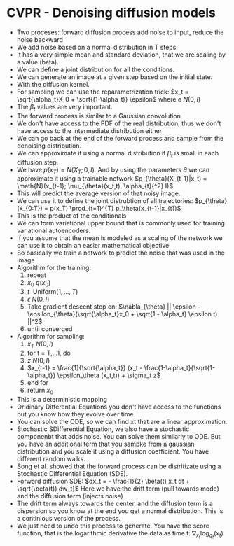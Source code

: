 # CVPR - Denoising diffusion models

- Two proceses: forward diffusion process add noise to input, reduce the noise backward
- We add noise based on a normal distribution in T steps.
- It has a very simple mean and standard deviation, that we are scaling by a value (beta).
- We can define a joint distribution for all the conditions.
- We can generate an image at a given step based on the initial state.
- With the diffusion kernel.
- For sampling we can use the reparametrization trick:
  $x_t = \sqrt{\alpha_t}X_0 + \sqrt{(1-\alpha_t)} \epsilon$ where $e ~ N(0, I)$
- The $\beta_t$ values are very important.
- The forward process is similar to a Gaussian convolution
- We don't have access to the PDF of the real distribution, thus we don't have access to the intermediate distribution either
- We can go back at the end of the forward process and sample from the denoising distribution.
- We can approximate it using a normal distribution if $\beta_t$ is small in each diffusion step.
- We have $p(x_T) = N(X_T;0,I)$. And by using the parameters $\theta$ we can approximate it using a trainable network $p_{\theta}(X_{t-1}|x_t) = \math{N}(x_{t-1}; \mu_{\theta}(x_t,t), \alpha_{t}{^2} I)$
- This will predict the average version of that noisy image.
- We can use it to define the joint distrubtion of all trajectories: $p_{\theta}(x_{0:T}) = p(x_T) \prod_{t=1}^{T} p_\theta(x_{t-1}|x_{t})$
- This is the product of the conditionals
- We can form variational upper bound that is commonly used for training variational autoencoders.
- If you assume that the mean is modeled as a scaling of the network we can use it to obtain an easier mathematical objective
- So basically we train a network to predict the noise that was used in the image
- Algorithm for the training:
  1. repeat
  2. $x_0 ~ q(x_0)$
  3. $t ~$ Uniform$({1, ..., T})$
  4. $\epsilon ~ N(0, I)$
  5. Take gradient descent step on: $\nabla_{\theta} || \epsilon - \epsilon_{\theta}(\sqrt{\alpha_t}x_0 + \sqrt{1 - \alpha_t} \epsilon t) ||^2$
  6. until converged
- Algorithm for sampling:
  1. $x_T ~ N(0, I)$
  2. for t = T,...1, do
  3. $z ~ N(0, I)$
  4. $x_{t-1} = \frac{1}{\sqrt{\alpha_t}} (x_t - \frac{1-\alpha_t}{\sqrt{1-\alpha_t}} \epsilon_\theta (x_t,t)) + \sigma_t z$
  5. end for
  6. return $x_0$
- This is a deterministic mapping
- Oridinary Differential Equations you don't have access to the functions but you know how they evolve over time. 
- You can solve the ODE, so we can find xt that are a linear approximation.
- Stochastic SDifferential Equation, we also have a stochastic componenbt that adds noise. You can solve them similarly to ODE. But you have an additional term that you sampke from a gaussian distribution and you scale it using a diffusion coefficient. You have different random walks.
- Song et al. showed that the forward process can be distritizate using a Stochastic Differential Equation (SDE). 
- Forward diffusion SDE: $dx_t = - \frac{1}{2} \beta(t) x_t dt + \sqrt{\beta(t)) dw_t}$ Here we have the drift term (pull towards mode) and the diffusion term (injects noise)
- The drift term always towards the center, and the diffusion term is a dispersion so you know at the end you get a normal distribution. This is a continious version of the process.
- We just need to undo this process to generate. You have the score function, that is the logarithmic derivative the data as time t: $\nabla_{x_t} \log_{q_t}(x_t)$

